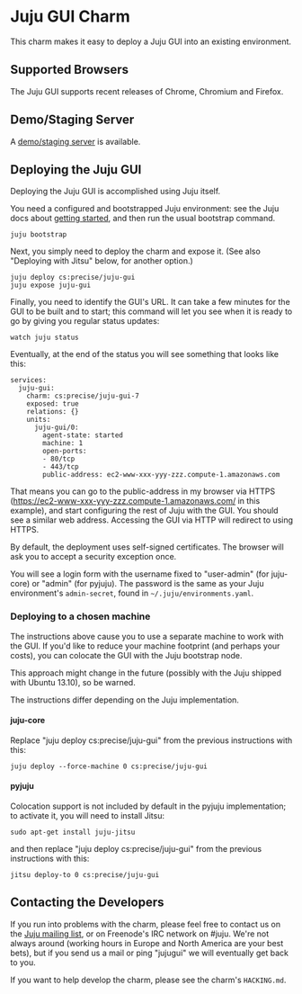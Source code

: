 # Juju GUI Charm #

This charm makes it easy to deploy a Juju GUI into an existing environment.

## Supported Browsers ##

The Juju GUI supports recent releases of Chrome, Chromium and Firefox.

## Demo/Staging Server ##

A [demo/staging server](http://uistage.jujucharms.com:8080/) is available.

## Deploying the Juju GUI ##

Deploying the Juju GUI is accomplished using Juju itself.

You need a configured and bootstrapped Juju environment: see the Juju docs
about [getting started](https://juju.ubuntu.com/docs/getting-started.html),
and then run the usual bootstrap command.

    juju bootstrap

Next, you simply need to deploy the charm and expose it.  (See also "Deploying
with Jitsu" below, for another option.)

    juju deploy cs:precise/juju-gui
    juju expose juju-gui

Finally, you need to identify the GUI's URL. It can take a few minutes for the
GUI to be built and to start; this command will let you see when it is ready
to go by giving you regular status updates:

    watch juju status

Eventually, at the end of the status you will see something that looks like
this:

    services:
      juju-gui:
        charm: cs:precise/juju-gui-7
        exposed: true
        relations: {}
        units:
          juju-gui/0:
            agent-state: started
            machine: 1
            open-ports:
            - 80/tcp
            - 443/tcp
            public-address: ec2-www-xxx-yyy-zzz.compute-1.amazonaws.com

That means you can go to the public-address in my browser via HTTPS
(https://ec2-www-xxx-yyy-zzz.compute-1.amazonaws.com/ in this example), and
start configuring the rest of Juju with the GUI.  You should see a similar
web address.  Accessing the GUI via HTTP will redirect to using HTTPS.

By default, the deployment uses self-signed certificates. The browser will ask
you to accept a security exception once.

You will see a login form with the username fixed to "user-admin" (for juju-
core) or "admin" (for pyjuju). The password is the same as your Juju
environment's `admin-secret`, found in `~/.juju/environments.yaml`.

### Deploying to a chosen machine ###

The instructions above cause you to use a separate machine to work with the
GUI.  If you'd like to reduce your machine footprint (and perhaps your costs),
you can colocate the GUI with the Juju bootstrap node.

This approach might change in the future (possibly with the Juju shipped with
Ubuntu 13.10), so be warned.

The instructions differ depending on the Juju implementation.

#### juju-core ####

Replace "juju deploy cs:precise/juju-gui" from the previous
instructions with this:

    juju deploy --force-machine 0 cs:precise/juju-gui

#### pyjuju ####

Colocation support is not included by default in the pyjuju implementation; to
activate it, you will need to install Jitsu:

    sudo apt-get install juju-jitsu

and then replace "juju deploy cs:precise/juju-gui" from the previous
instructions with this:

    jitsu deploy-to 0 cs:precise/juju-gui

## Contacting the Developers ##

If you run into problems with the charm, please feel free to contact us on the
[Juju mailing list](https://lists.ubuntu.com/mailman/listinfo/juju), or on
Freenode's IRC network on #juju.  We're not always around (working hours in
Europe and North America are your best bets), but if you send us a mail or
ping "jujugui" we will eventually get back to you.

If you want to help develop the charm, please see the charm's `HACKING.md`.
